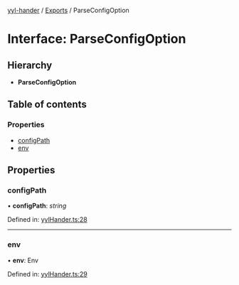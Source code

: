 [yyl-hander](../README.md) / [Exports](../modules.md) / ParseConfigOption

# Interface: ParseConfigOption

## Hierarchy

* **ParseConfigOption**

## Table of contents

### Properties

- [configPath](parseconfigoption.md#configpath)
- [env](parseconfigoption.md#env)

## Properties

### configPath

• **configPath**: *string*

Defined in: [yylHander.ts:28](https://github.com/jackness1208/yyl-hander/blob/14d9d5f/src/yylHander.ts#L28)

___

### env

• **env**: Env

Defined in: [yylHander.ts:29](https://github.com/jackness1208/yyl-hander/blob/14d9d5f/src/yylHander.ts#L29)
